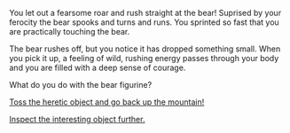 You let out a fearsome roar and
rush straight at the bear!
Suprised by your ferocity the
bear spooks and turns and runs.
You sprinted so fast that you
are practically touching the bear.

The bear rushes off, but you notice it has dropped something small. When you pick it up, a feeling of
wild, rushing energy passes through your body and you are filled with a deep sense of courage. 

What do you do with the bear figurine?

[Toss the heretic object and go back up the mountain!](../towards-peak/towards-peak.md)

[Inspect the interesting object further.](inspect/inspect.md)